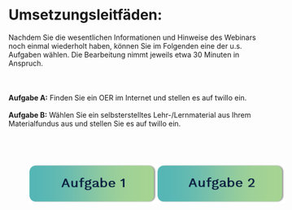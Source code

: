 # Umsetzungsleitfäden:
  
Nachdem Sie die wesentlichen Informationen und Hinweise des Webinars noch einmal wiederholt haben, können Sie im Folgenden eine der u.s. Aufgaben wählen.  Die Bearbeitung nimmt jeweils etwa 30 Minuten in Anspruch.  
<br>
<br>
<br>
<b>Aufgabe A:</b> Finden Sie ein OER im Internet und stellen es auf twillo ein.
<br>
<br>
<b>Aufgabe B:</b>  Wählen Sie ein selbsterstelltes Lehr-/Lernmaterial aus Ihrem Materialfundus aus und stellen Sie es auf twillo ein. 

<br>

<div style="display:flex;justify-content:center;">
  <a href="#/task1">
    <img src="images/aufgabe1.svg" style="margin:40px"
      alt="Aufgabe 12: Finden Sie ein OER im Internet und stellen es im OER-Portal ein. Die Bearbeitungszeit beträgt ca. 30 Minuten." 
      titel="Aufgabe 12: Finden Sie ein OER im Internet und stellen es im OER-Portal ein. Die Bearbeitungszeit beträgt ca. 30 Minuten."/>
  </a>
  <a href="#/task2">
    <img src="images/aufgabe2.svg" style="margin:40px"
      alt="Aufgabe 2: Wählen Sie ein selbsterstelltes Lehr-/Lernmaterial aus Ihrem Materialfundus aus und stellen es im OER-Portal ein. Die Bearbeitungszeit beträgt ca. 30 Minuten." titel="Aufgabe 2: Wählen Sie ein selbsterstelltes Lehr-/Lernmaterial aus Ihrem Materialfundus aus und stellen es im OER-Portal ein. Die Bearbeitungszeit beträgt ca. 30 Minuten."/>
  </a>
</div>
